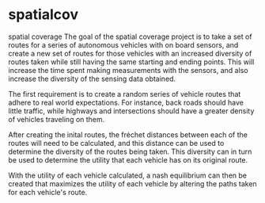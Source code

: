 # spatialcov
spatial coverage
The goal of the spatial coverage project is to take a set of routes for a series of autonomous vehicles with on board sensors, and create a new set of routes for those vehicles with an increased diversity of routes taken while still having the same starting and ending points. This will increase the time spent making measurements with the sensors, and also increase the diversity of the sensing data obtained.

The first requirement is to create a random series of vehicle routes that adhere to real world expectations. For instance, back roads should have little traffic, while highways and intersections should have a greater density of vehicles traveling on them.

After creating the inital routes, the fréchet distances between each of the routes will need to be calculated, and this distance can be used to determine the diversity of the routes being taken. This diversity can in turn be used to determine the utility that each vehicle has on its original route.

With the utility of each vehicle calculated, a nash equilibrium can then be created that maximizes the utility of each vehicle by altering the paths taken for each vehicle's route.
